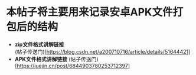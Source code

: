 # 本帖子将主要用来记录安卓APK文件打包后的结构
* **zip文件格式讲解链接**  
  (帖子传送门)[https://blog.csdn.net/a200710716/article/details/51644421]
* **APK文件格式讲解链接**
  (帖子传送门)[https://juejin.cn/post/6844903780253712397]
